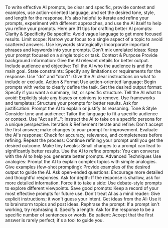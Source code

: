 To write effective AI prompts, be clear and specific, provide context and examples, use action-oriented language, and set the desired tone, style, and length for the response. It's also helpful to iterate and refine your prompts, experiment with different approaches, and use the AI itself to help you refine your prompts. 
Here are 31 tips for crafting better AI prompts:
Clarity & Specificity
Be specific: Avoid vague language to get more focused results. 
Limit scope: Narrow your focus to a single aspect of a topic to avoid scattered answers. 
Use keywords strategically: Incorporate important phrases and keywords into your prompts. 
Don't mix unrelated ideas: Keep your prompt focused on a single topic or task. 
Context & Purpose
Provide background information: Give the AI relevant details for better output. 
Include audience and objective: Tell the AI who the audience is and the main goal. 
State constraints: Specify any limitations or requirements for the response. 
Use "do" and "don't": Give the AI clear instructions on what to include or exclude. 
Action & Format
Use action-oriented language: Begin prompts with verbs to clearly define the task. 
Set the desired output format: Specify if you want a summary, list, or specific structure. 
Tell the AI what to avoid: Explicitly state any biases or opinions to remove. 
Use frameworks and templates: Structure your prompts for better results. 
Ask for justification: Prompt the AI to explain or justify its reasoning. 
Tone & Style 
Consider tone and audience: Tailor the language to fit a specific audience or context.
Use "Act as if...": Instruct the AI to take on a specific persona for a unique perspective.
Iteration & Refinement
Iterate and refine: Don't accept the first answer; make changes to your prompt for improvement. 
Evaluate the AI's response: Check for accuracy, relevance, and completeness before refining. 
Repeat the process: Continue refining your prompt until you get the desired outcome. 
Make tiny tweaks: Small changes to a prompt can lead to significantly better results. 
Use the AI to refine prompts: You can converse with the AI to help you generate better prompts. 
Advanced Techniques
Use analogies: Prompt the AI to explain complex topics with simple analogies. 
Give examples (few-shot prompting): Provide examples of the desired output to guide the AI. 
Ask open-ended questions: Encourage more detailed and thoughtful responses. 
Ask for depth: If the response is shallow, ask for more detailed information. 
Force it to take a side: Use debate-style prompts to explore different viewpoints. 
Save good prompts: Keep a record of your most effective prompts for future use. 
Don't treat AI as a mind reader: Give explicit instructions; it won't guess your intent. 
Get ideas from the AI: Use it to brainstorm topics and post ideas. 
Rephrase the prompt: If a prompt isn't working, try rephrasing it. 
Specify a length: Ask for the response to be a specific number of sentences or words. 
Be patient: Accept that the first answer is rarely perfect; it's a tool to guide you. 
